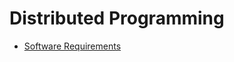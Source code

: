 Distributed Programming
===

-   [Software Requirements](/Distributed%20Programming/Software%20Requirements/README.md)